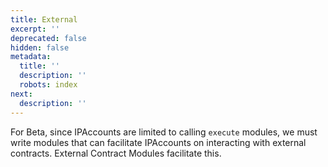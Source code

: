 ```yaml
---
title: External
excerpt: ''
deprecated: false
hidden: false
metadata:
  title: ''
  description: ''
  robots: index
next:
  description: ''
---
```

For Beta, since IPAccounts are limited to calling `execute` modules, we must write modules that can facilitate IPAccounts on interacting with external contracts. External Contract Modules facilitate this.